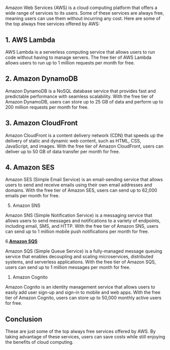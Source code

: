 # 

Amazon Web Services (AWS) is a cloud computing platform that offers a wide range of services to its users. Some of these services are always free, meaning users can use them without incurring any cost. Here are some of the top always free services offered by AWS:

## 

## 1. AWS Lambda

AWS Lambda is a serverless computing service that allows users to run code without having to manage servers. The free tier of AWS Lambda allows users to run up to 1 million requests per month for free.

## 2. Amazon DynamoDB

Amazon DynamoDB is a NoSQL database service that provides fast and predictable performance with seamless scalability. With the free tier of Amazon DynamoDB, users can store up to 25 GB of data and perform up to 200 million requests per month for free.

## 3. Amazon CloudFront

Amazon CloudFront is a content delivery network (CDN) that speeds up the delivery of static and dynamic web content, such as HTML, CSS, JavaScript, and images. With the free tier of Amazon CloudFront, users can deliver up to 50 GB of data transfer per month for free.

## 4. Amazon SES

Amazon SES (Simple Email Service) is an email-sending service that allows users to send and receive emails using their own email addresses and domains. With the free tier of Amazon SES, users can send up to 62,000 emails per month for free.

5. Amazon SNS

Amazon SNS (Simple Notification Service) is a messaging service that allows users to send messages and notifications to a variety of endpoints, including email, SMS, and HTTP. With the free tier of Amazon SNS, users can send up to 1 million mobile push notifications per month for free.

6.**[Amazon SQS](https://aws.amazon.com/sqs/?did=ft_card&trk=ft_card)**

Amazon SQS (Simple Queue Service) is a fully-managed message queuing service that enables decoupling and scaling microservices, distributed systems, and serverless applications. With the free tier of Amazon SQS, users can send up to 1 million messages per month for free.

1. Amazon Cognito

Amazon Cognito is an identity management service that allows users to easily add user sign-up and sign-in to mobile and web apps. With the free tier of Amazon Cognito, users can store up to 50,000 monthly active users for free.

## Conclusion

These are just some of the top always free services offered by AWS. By taking advantage of these services, users can save costs while still enjoying the benefits of cloud computing.
